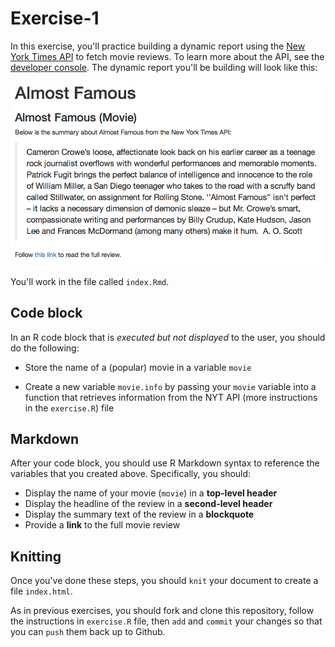# Exercise-1

In this exercise, you'll practice building a dynamic report using the
[New York Times API](https://developer.nytimes.com/) to fetch movie
reviews. To learn more about the API, see the
[developer console](https://developer.nytimes.com/movie_reviews_v2.json). The
dynamic report you'll be building will look like this:

![completed movie review report](imgs/complete.png)

You'll work in the file called `index.Rmd`.

## Code block

In an R code block that is _executed but not displayed_ to the user,
you should do the following:

- Store the name of a (popular) movie in a variable `movie`

- Create a new variable `movie.info` by passing your `movie` variable
  into a function that retrieves information from the NYT API (more
  instructions in the `exercise.R`) file

## Markdown

After your code block, you should use R Markdown syntax to reference
the variables that you created above. Specifically, you should:

- Display the name of your movie (`movie`) in a **top-level header**
- Display the headline of the review in a **second-level header**
- Display the summary text of the review in a **blockquote**
- Provide a **link** to the full movie review

## Knitting

Once you've done these steps, you should `knit` your document to
create a file `index.html`.

As in previous exercises, you should fork and clone this repository,
follow the instructions in `exercise.R` file, then `add` and `commit`
your changes so that you can `push` them back up to Github.
